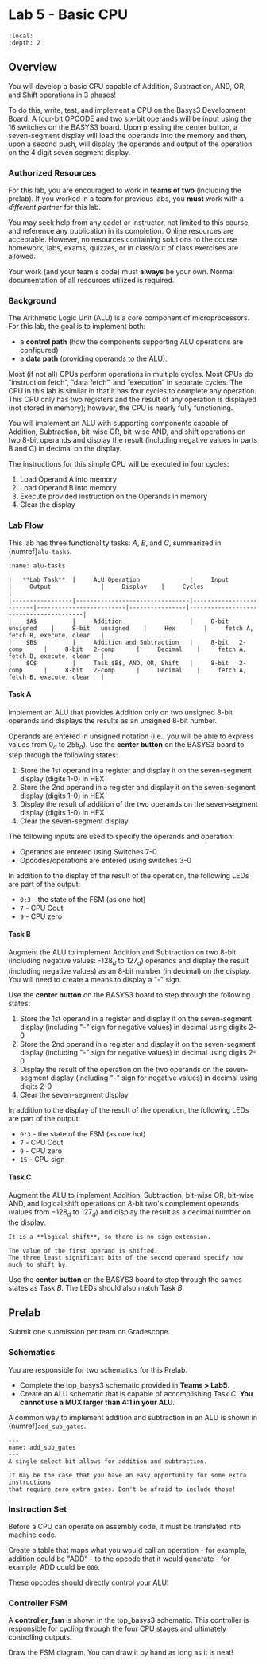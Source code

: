 # Lab 5 - Basic CPU

```{contents}
:local:
:depth: 2
```

## Overview

You will develop a basic CPU capable of Addition,
Subtraction, AND, OR, and Shift operations in 3 phases!

To do this, write, test, and implement a CPU on the Basys3 Development Board.
A four-bit OPCODE and two six-bit operands will be input using the 16
switches on the BASYS3 board. Upon pressing the center button, a
seven-segment display will load the operands into the memory and then,
upon a second push, will display the operands and output of the
operation on the 4 digit seven segment display.

### Authorized Resources

For this lab, you are encouraged to work in **teams of two** (including the prelab).
If you worked in a team for previous labs,
you **must** work with a *different partner* for this lab.

You may seek help from any cadet or instructor,
not limited to this course, and reference any publication in its
completion. Online resources are acceptable. However, no resources
containing solutions to the course homework, labs, exams, quizzes, or in
class/out of class exercises are allowed.

Your work (and your team's code) must **always** be your own.
Normal documentation of all resources utilized is required.

### Background

The Arithmetic Logic Unit (ALU) is a core component of microprocessors.
For this lab, the goal is to implement both:

- a **control path** (how the components supporting ALU operations are configured)
- a **data path** (providing operands to the ALU).

Most (if not all) CPUs perform operations in multiple cycles.
Most CPUs do “instruction fetch”, “data fetch”, and “execution” in separate cycles.
The CPU in this lab is similar in that it has four cycles to complete any operation.
This CPU only has two registers and the result of any operation is displayed
(not stored in memory); however, the CPU is nearly fully functioning.

You will implement an ALU with supporting components capable of Addition,
Subtraction, bit-wise OR, bit-wise AND, and shift operations on two 8-bit operands
and display the result (including negative values in parts B and C) in decimal on the display.

The instructions for this simple CPU will be executed in four cycles:

1. Load Operand A into memory
2. Load Operand B into memory
3. Execute provided instruction on the Operands in memory
4. Clear the display

### Lab Flow

This lab has three functionality tasks: $A$, $B$, and $C$, summarized in {numref}`alu-tasks`.

```{table} Lab 5 ALU Tasks
:name: alu-tasks

|   **Lab Task**  |     ALU Operation              |     Input               |     Output              |     Display    |     Cycles                             |
|-----------------|--------------------------------|-------------------------|-------------------------|----------------|----------------------------------------|
|    $A$          |     Addition                   |     8-bit   unsigned    |     8-bit   unsigned    |     Hex        |     fetch A, fetch B, execute, clear   |
|    $B$          |     Addition and Subtraction   |     8-bit   2-comp      |     8-bit   2-comp      |     Decimal    |     fetch A, fetch B, execute, clear   |
|    $C$          |     Task $B$, AND, OR, Shift   |     8-bit   2-comp      |     8-bit   2-comp      |     Decimal    |     fetch A, fetch B, execute, clear   |
```

#### Task A

Implement an ALU that provides Addition only on two unsigned 8-bit operands and displays
the results as an unsigned 8-bit number.

Operands are entered in unsigned notation (i.e., you will be able to express values from $0_d$ to $255_d$).
Use the **center button** on the BASYS3 board to step through the following states:

1. Store the 1st operand in a register and display it on the seven-segment display (digits 1-0) in HEX
2. Store the 2nd operand in a register and display it on the seven-segment display (digits 1-0) in HEX
3. Display the result of addition of the two operands on the seven-segment display (digits 1-0) in HEX
4. Clear the seven-segment display

The following inputs are used to specify the operands and operation:

- Operands are entered using Switches 7-0
- Opcodes/operations are entered using switches 3-0

In addition to the display of the result of the operation, the following
LEDs are part of the output:

- `0:3` - the state of the FSM (as one hot)
- `7` - CPU Cout
- `9` - CPU zero

#### Task B

Augment the ALU to implement Addition and Subtraction on two 8-bit
(including negative values: -$128_d$ to $127_d$) operands and display the result
(including negative values) as an 8-bit number (in decimal) on the display.
You will need to create a means to display a "-" sign.

Use the **center button** on the BASYS3 board to step through the following states:

1. Store the 1st operand in a register and display it on the seven-segment display
    (including "-" sign for negative values) in decimal using digits 2-0
2. Store the 2nd operand in a register and display it on the seven-segment display
    (including "-" sign for negative values) in decimal using digits 2-0
3. Display the result of the operation on the two operands on the seven-segment display
    (including "-" sign for negative values) in decimal using digits 2-0
4. Clear the seven-segment display

In addition to the display of the result of the operation, the following
LEDs are part of the output:

- `0:3` - the state of the FSM (as one hot)
- `7` - CPU Cout
- `9` - CPU zero
- `15` - CPU sign

#### Task C

Augment the ALU to implement Addition, Subtraction, bit-wise OR, bit-wise AND,
and logical shift operations on 8-bit two's complement operands
(values from $-128_d$ to $127_d$) and display the result as a decimal number on the display.

```{note}
It is a **logical shift**, so there is no sign extension.

The value of the first operand is shifted.
The three least significant bits of the second operand specify how much to shift by.
```

Use the **center button** on the BASYS3 board to step through the sames states as Task $B$.
The LEDs should also match Task $B$.

## Prelab

Submit one submission per team on Gradescope.

### Schematics

You are responsible for two schematics for this Prelab.

- Complete the top_basys3 schematic provided in **Teams > Lab5**.
- Create an ALU schematic that is capable of accomplishing Task $C$.
    **You cannot use a MUX larger than 4:1 in your ALU.**

A common way to implement addition and subtraction in an ALU is shown in {numref}`add_sub_gates`.

```{figure} img/lab5_add_sub_gates.png
---
name: add_sub_gates
---
A single select bit allows for addition and subtraction.
```

```{tip}
It may be the case that you have an easy opportunity for some extra instructions
that require zero extra gates. Don't be afraid to include those!
```

### Instruction Set

Before a CPU can operate on assembly code, it must be translated into machine code.

Create a table that maps what you would call an operation - for example, addition could be "ADD" -
to the opcode that it would generate - for example, ADD could be `000`.

These opcodes should directly control your ALU!

### Controller FSM

A **controller_fsm** is shown in the top_basys3 schematic.
This controller is responsible for cycling through the four CPU stages
and ultimately controlling outputs.

Draw the FSM diagram. You can draw it by hand as long as it is neat!
